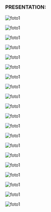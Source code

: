 

### PRESENTATION:


![foto1](images/1_ruby.png) 

![foto1](images/2_ruby.png)

![foto1](images/3_ruby.png)

![foto1](images/4_ruby.png)

![foto1](images/5_ruby.png)

![foto1](images/6_ruby.png)

![foto1](images/7_ruby.png)

![foto1](images/8_ruby.png)

![foto1](images/9_ruby.png)

![foto1](images/10_ruby.png)

![foto1](images/11_ruby.png)

![foto1](images/12_ruby.png)

![foto1](images/13_ruby.png)

![foto1](images/14_ruby.png)

![foto1](images/15_ruby.png)

![foto1](images/16_ruby.png)

![foto1](images/17_ruby.png)

![foto1](images/18_ruby.png)

![foto1](images/19_ruby.png)

![foto1](images/20_ruby.png)

  	
  	
  	


	
  	
  	

